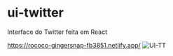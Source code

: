 # ui-twitter
Interface do Twitter feita em React

https://rococo-gingersnap-fb3851.netlify.app/
![UI-TT](https://user-images.githubusercontent.com/85517774/161130064-ed431a81-fabe-42eb-97dd-f36fdabb3ef4.png)
